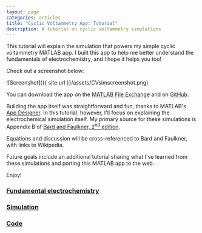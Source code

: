 ```yaml
---
layout: page
categories: articles
title: "Cyclic Voltammetry App: Tutorial"
description: A tutorial on cyclic voltammetry simulations
---
```


This tutorial will explain the simulation that powers my simple
cyclic voltammetry MATLAB app.
I built this app to help me better understand the fundamentals of
electrochemistry, and I
hope it helps you too!

Check out a screenshot below:

![Screenshot]({{ site.url }}/assets/CVsimscreenshot.png)

You can download the app on the
[MATLAB File Exchange](https://www.mathworks.com/matlabcentral/fileexchange/64011-cyclic-voltammetry-simulator)
and on [GitHub](https://github.com/petermattia/Cyclic-Voltammetry-Simulator).

Building the app itself was straightforward and fun, thanks to MATLAB's
[App Designer](https://www.mathworks.com/products/matlab/app-designer.html).
In this tutorial, however, I'll focus on explaining the electrochemical
simulation itself.
My primary source for these simulations is Appendix B of
[Bard and Faulkner, 2<sup>nd</sup> edition](https://www.amazon.com/Electrochemical-Methods-Fundamentals-Allen-Bard/dp/0471043729).

Equations and discussion will be cross-referenced to Bard and Faulkner,
with links to Wikipedia.

Future goals include an additional tutorial sharing what I've learned
from these simulations
and porting this MATLAB app to the web.

Enjoy!

### [Fundamental electrochemistry](/cyclic_voltammetry_simulation/fundamentals.html)

### [Simulation](/cyclic_voltammetry_simulation/simulation.html)

### [Code](/cyclic_voltammetry_simulation/code.html)
